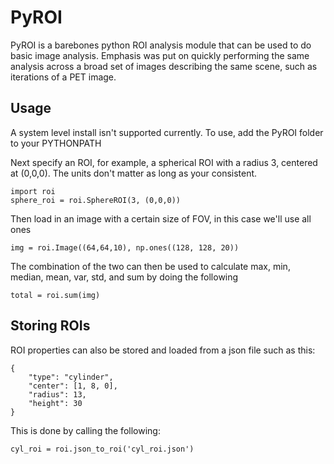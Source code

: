 # PyROI
PyROI is a barebones python ROI analysis module that can be used to do basic image analysis. Emphasis was put on quickly performing the same analysis across a broad set of images describing the same scene, such as iterations of a PET image.

## Usage
A system level install isn't supported currently.  To use, add the PyROI folder to your PYTHONPATH

Next specify an ROI, for example, a spherical ROI with a radius 3, centered at (0,0,0).  The units don't matter as long as your consistent.

```
import roi
sphere_roi = roi.SphereROI(3, (0,0,0))
```

Then load in an image with a certain size of FOV, in this case we'll use all ones

```
img = roi.Image((64,64,10), np.ones((128, 128, 20))
```

The combination of the two can then be used to calculate max, min, median, mean, var, std, and sum by doing the following

```
total = roi.sum(img)
```

## Storing ROIs

ROI properties can also be stored and loaded from a json file such as this:
```
{
    "type": "cylinder",
    "center": [1, 8, 0],
    "radius": 13,
    "height": 30
}
```

This is done by calling the following:
```
cyl_roi = roi.json_to_roi('cyl_roi.json')
```

